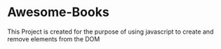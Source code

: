 # Awesome-Books
 This Project is created for the purpose of using javascript to create and remove elements from the DOM
